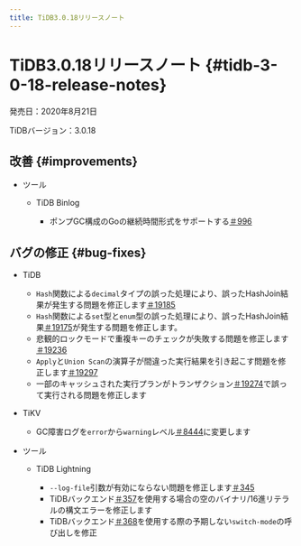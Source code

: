```yaml
---
title: TiDB3.0.18リリースノート
---
```


# TiDB3.0.18リリースノート {#tidb-3-0-18-release-notes}

発売日：2020年8月21日

TiDBバージョン：3.0.18

## 改善 {#improvements}

-   ツール

    -   TiDB Binlog

        -   ポンプGC構成のGoの継続時間形式をサポートする[＃996](https://github.com/pingcap/tidb-binlog/pull/996)

## バグの修正 {#bug-fixes}

-   TiDB

    -   `Hash`関数による`decimal`タイプの誤った処理により、誤ったHashJoin結果が発生する問題を修正します[＃19185](https://github.com/pingcap/tidb/pull/19185)
    -   `Hash`関数による`set`型と`enum`型の誤った処理により、誤ったHashJoin結果[＃19175](https://github.com/pingcap/tidb/pull/19175)が発生する問題を修正します。
    -   悲観的ロックモードで重複キーのチェックが失敗する問題を修正します[＃19236](https://github.com/pingcap/tidb/pull/19236)
    -   `Apply`と`Union Scan`の演算子が間違った実行結果を引き起こす問題を修正します[＃19297](https://github.com/pingcap/tidb/pull/19297)
    -   一部のキャッシュされた実行プランがトランザクション[＃19274](https://github.com/pingcap/tidb/pull/19274)で誤って実行される問題を修正します

-   TiKV

    -   GC障害ログを`error`から`warning`レベル[＃8444](https://github.com/tikv/tikv/pull/8444)に変更します

-   ツール

    -   TiDB Lightning

        -   `--log-file`引数が有効にならない問題を修正します[＃345](https://github.com/pingcap/tidb-lightning/pull/345)
        -   TiDBバックエンド[＃357](https://github.com/pingcap/tidb-lightning/pull/357)を使用する場合の空のバイナリ/16進リテラルの構文エラーを修正します
        -   TiDBバックエンド[＃368](https://github.com/pingcap/tidb-lightning/pull/368)を使用する際の予期しない`switch-mode`の呼び出しを修正
